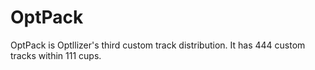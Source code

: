 # OptPack
OptPack is Optllizer's third custom track distribution. It has 444 custom tracks within 111 cups.
